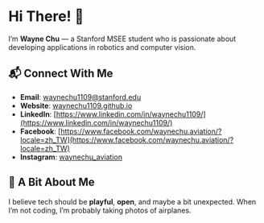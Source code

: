 # Hi There! 👋

I’m **Wayne Chu** — a Stanford MSEE student who is passionate about developing applications in robotics and computer vision. 

<!-- ## 🚀 What I Do  
I build **vision‑based AI systems** to tackle real‑world problems—most recently, a **Smart Fridge** prototype that recognizes food using camera input and suggests recipes to minimize waste.

I’ve also worked on **robot autonomy**, **Turtlebot navigation**, and generative prompt pipelines using the **Google Gemini API**. -->

<!-- ## 🌱 What’s Next  
- Deepening my work in **large vision models** and **prompt engineering** for real‑world applications  
- Preparing for my graduate studies at **Stanford University**, focusing on robotics and computer vision  
- Experimenting with embedded systems and robotics platforms to bridge AI theory and hands‑on impact

## 🤝 Let’s Collaborate  
Interested in:  
- Vision systems that think and act  
- AI‑powered sustainability projects (food, environment, robotics)  
- Open‑source tools for real‑time camera processing and prompt‑based models  

If these vibe with you, let’s build something together! -->

## 📬 Connect With Me
- **Email**: waynechu1109@stanford.edu  
- **Website**: [waynechu1109.github.io](https://waynechu1109.github.io)  
- **LinkedIn**: [https://www.linkedin.com/in/waynechu1109/](https://www.linkedin.com/in/waynechu1109/)
- **Facebook**: [https://www.facebook.com/waynechu.aviation/?locale=zh_TW](https://www.facebook.com/waynechu.aviation/?locale=zh_TW)
- **Instagram**: [waynechu_aviation](https://www.instagram.com/waynechu_aviation/)

## 🧠 A Bit About Me  
I believe tech should be **playful**, **open**, and maybe a bit unexpected. When I’m not coding, I’m probably taking photos of airplanes. 

<!-- ## 🔧 Key Projects

| Project | Description |
|--------|-------------|
| **Smart Fridge (Google HPS 2024)** | Food recognition and recipe suggestion using Python & Gemini API |
| **Turtlebot Autonomy** | Real‑time obstacle detection and avoidance using onboard camera |
| **Vision Prompt Pipelines** | Prototype generation of prompts for vision‑LLM workflows | -->


